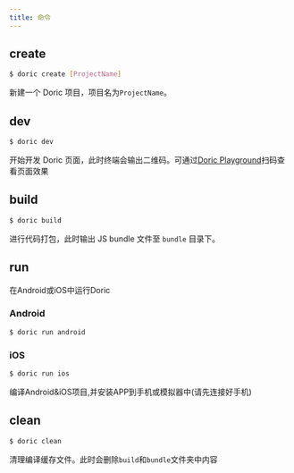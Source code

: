 ```yaml
---
title: 命令
---
```


## create

```bash
$ doric create [ProjectName]
```

新建一个 Doric 项目，项目名为`ProjectName`。

## dev

```bash
$ doric dev
```

开始开发 Doric 页面，此时终端会输出二维码。可通过[Doric Playground](https://www.pgyer.com/0Pfu)扫码查看页面效果

## build

```bash
$ doric build
```

进行代码打包，此时输出 JS bundle 文件至 `bundle` 目录下。

## run
在Android或iOS中运行Doric
### Android
```bash
$ doric run android
```
### iOS
```bash
$ doric run ios
```
编译Android&iOS项目,并安装APP到手机或模拟器中(请先连接好手机)

## clean

```bash
$ doric clean
```

清理编译缓存文件。此时会删除`build`和`bundle`文件夹中内容
